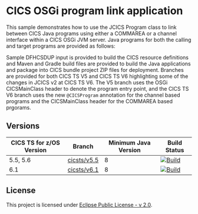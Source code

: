 # CICS OSGi program link application

This sample demonstrates how to use the JCICS Program class to link between CICS Java programs using either a COMMAREA or a channel interface within a CICS OSGi JVM server. Java programs for both the calling and target programs are provided as follows:

Sample DFHCSDUP input is provided to build the CICS resource definitions and Maven and Gradle build files are provided to build the Java applications and package into CICS bundle project ZIP files for deployment. Branches are provided for both CICS TS V5 and CICS TS V6 highlighting some of the changes in JCICS v2 at CICS TS V6. The V5 branch uses the OSGi CICSMainClass header to denote the program entry point, and the CICS TS V6 branch uses the new `@CICSProgram` annotation for the channel based programs and the CICSMainClass header for the COMMAREA based prgorams.

## Versions
| CICS TS for z/OS Version | Branch                                 | Minimum Java Version | Build Status |
|--------------------------|----------------------------------------|----------------------|--------------|
| 5.5, 5.6                 | [cicsts/v5.5](/../../tree/cicsts/v5.5) | 8                    | [![Build](https://github.com/cicsdev/cics-java-osgi-linkactions/workflows/java.yaml/badge.svg?branch=cicsts%2Fv5.5)](https://github.com/cicsdev/cics-java-osgi-link/actions/workflows/java.yaml) |
| 6.1                      | [cicsts/v6.1](/../../tree/cicsts/v6.1) | 8                    | [![Build](https://github.com/cicsdev/cics-java-osgi-link/actions/workflows/java.yaml/badge.svg?branch=cicsts%2Fv6.1)](https://github.com/cicsdev/cics-java-osgi-link/actions/workflows/java.yaml) |

## License
This project is licensed under [Eclipse Public License - v 2.0](LICENSE).
